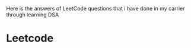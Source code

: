 Here is the answers of LeetCode questions that i have done in my carrier through learning DSA

# Leetcode
